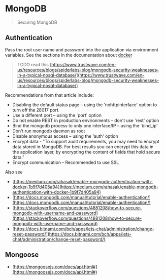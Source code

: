 # MongoDB
> Securing MongoDB  

## Authentication

Pass the root user name and password into the application via environment variables.  See the sections in the documentation 
about [docker](/server/docker.md) 

> TODO read this [https://www.trustwave.com/en-us/resources/blogs/spiderlabs-blog/mongodb-security-weaknesses-in-a-typical-nosql-database/](https://www.trustwave.com/en-us/resources/blogs/spiderlabs-blog/mongodb-security-weaknesses-in-a-typical-nosql-database/)

Recommendations from that article include:
- Disabling the default status page – using the 'nohttpinterface' option to turn off the 28017 port.
- Use a different port – using the 'port' option
- Do not enable REST in production environments – don't use 'rest' option
- Bind the mongodb process to only one interface/IP – using the 'bind_ip'
- Don't run mongodb daemon as root
- Disable anonymous access – using the 'auth' option
- Encrypt data - "To support audit requirements, you may need to encrypt data stored in MongoDB. For best results you can encrypt this data in the application layer, by encrypting the content of fields that hold secure data."
- Encrypt communication – Recommended to use SSL


Also see
- [https://medium.com/rahasak/enable-mongodb-authentication-with-docker-1b9f7d405a94](https://medium.com/rahasak/enable-mongodb-authentication-with-docker-1b9f7d405a94)
- [https://docs.mongodb.com/manual/tutorial/enable-authentication/](https://docs.mongodb.com/manual/tutorial/enable-authentication/)
- [https://stackoverflow.com/questions/4881208/how-to-secure-mongodb-with-username-and-password](https://stackoverflow.com/questions/4881208/how-to-secure-mongodb-with-username-and-password)
- [https://docs.bitnami.com/bch/apps/lets-chat/administration/change-reset-password/](https://docs.bitnami.com/bch/apps/lets-chat/administration/change-reset-password/)


## Mongoose
- [https://mongoosejs.com/docs/api.html#](https://mongoosejs.com/docs/api.html#)
